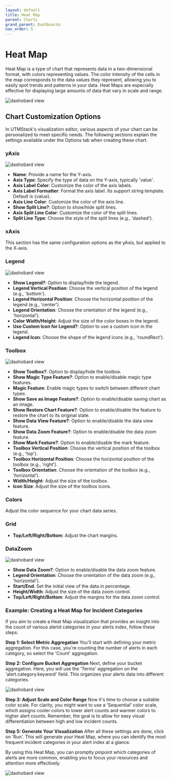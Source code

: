 ```yaml
---
layout: default
title: Heat Map
parent: Charts
grand_parent: Dashboards
nav_order: 5
---
```


# Heat Map
Heat Map is a type of chart that represents data in a two-dimensional format, with colors representing values. The color intensity of the cells in the map corresponds to the data values they represent, allowing you to easily spot trends and patterns in your data. Heat Maps are especially effective for displaying large amounts of data that vary in scale and range.

<img alt="dashobard view" src="./../../../Images/Components/Dashboards/HeatMap/result.png">

## Chart Customization Options

In UTMStack's visualization editor, various aspects of your chart can be personalized to meet specific needs. The following sections explain the settings available under the Options tab when creating these chart.


### yAxis

<img alt="dashobard view" src="./../../../Images/Components/Dashboards/line/yAxis.png">

* **Name**: Provide a name for the Y-axis.
* **Axis Type**: Specify the type of data on the Y-axis, typically 'value'.
* **Axis Label Color**: Customize the color of the axis labels.
* **Axis Label Formatter**: Format the axis label. Its support string template. Default is {value}.
* **Axis Line Color**: Customize the color of the axis line.
* **Show Split Line?**: Option to show/hide split lines.
* **Axis Split Line Color**: Customize the color of the split lines.
* **Split Line Type**: Choose the style of the split lines (e.g., 'dashed').

### xAxis
This section has the same configuration options as the yAxis, but applied to the X-axis.

### Legend

<img alt="dashobard view" src="./../../../Images/Components/Dashboards/line/legend.png">

* **Show Legend?**: Option to display/hide the legend.
* **Legend Vertical Position**: Choose the vertical position of the legend (e.g., 'bottom').
* **Legend Horizontal Position**: Choose the horizontal position of the legend (e.g., 'center').
* **Legend Orientation**: Choose the orientation of the legend (e.g., 'horizontal').
* **Color Width/Height**: Adjust the size of the color boxes in the legend.
* **Use Custom Icon for Legend?**: Option to use a custom icon in the legend.
* **Legend Icon**: Choose the shape of the legend icons (e.g., 'roundRect').

### Toolbox
<img alt="dashobard view" src="./../../../Images/Components/Dashboards/line/toolbox.png">

* **Show Toolbox?**: Option to display/hide the toolbox.
* **Show Magic Type Feature?**: Option to enable/disable magic type features.
* **Magic Feature**: Enable magic types to switch between different chart types.
* **Show Save as Image Feature?**: Option to enable/disable saving chart as an image.
* **Show Restore Chart Feature?**: Option to enable/disable the feature to restore the chart to its original state.
* **Show Data View Feature?**: Option to enable/disable the data view feature.
* **Show Data Zoom Feature?**: Option to enable/disable the data zoom feature.
* **Show Mark Feature?**: Option to enable/disable the mark feature.
* **Toolbox Vertical Position**: Choose the vertical position of the toolbox (e.g., 'top').
* **Toolbox Horizontal Position**: Choose the horizontal position of the toolbox (e.g., 'right').
* **Toolbox Orientation**: Choose the orientation of the toolbox (e.g., 'horizontal').
* **Width/Height**: Adjust the size of the toolbox.
* **Icon Size**: Adjust the size of the toolbox icons.

### Colors

 Adjust the color sequence for your chart data series.

### Grid
  * **Top/Left/Right/Bottom**: Adjust the chart margins.

### DataZoom

<img alt="dashobard view" src="./../../../Images/Components/Dashboards/line/datazoom.png">

* **Show Data Zoom?**: Option to enable/disable the data zoom feature.
* **Legend Orientation**: Choose the orientation of the data zoom (e.g., 'horizontal').
* **Start/End**: Set the initial view of the data in percentage.
* **Height/Width**: Adjust the size of the data zoom control.
* **Top/Left/Right/Bottom**: Adjust the margins for the data zoom control.

### Example: Creating a Heat Map for Incident Categories

If you aim to create a Heat Map visualization that provides an insight into the count of various alertd categories in your alerts index, follow these steps:

**Step 1: Select Metric Aggregation**
You'll start with defining your metric aggregation. For this case, you're counting the number of alerts in each category, so select the 'Count' aggregation.

**Step 2: Configure Bucket Aggregation**
Next, define your bucket aggregation. Here, you will use the 'Terms' aggregation on the 'alert.category.keyword' field. This organizes your alerts data into different categories.

<img alt="dashobard view" src="./../../../Images/Components/Dashboards/HeatMap/options.PNG">

**Step 3: Adjust Scale and Color Range**
Now it's time to choose a suitable color scale. For clarity, you might want to use a 'Sequential' color scale, which assigns cooler colors to lower alert counts and warmer colors to higher alert counts. Remember, the goal is to allow for easy visual differentiation between high and low incident counts.

**Step 5: Generate Your Visualization**
After all these settings are done, click on 'Run'. This will generate your Heat Map, where you can identify the most frequent incident categories in your alert index at a glance.

By using this Heat Map, you can promptly pinpoint which categories of alerts are more common, enabling you to focus your resources and attention more effectively.


<img alt="dashobard view" src="./../../../Images/Components/Dashboards/HeatMap/result.png">